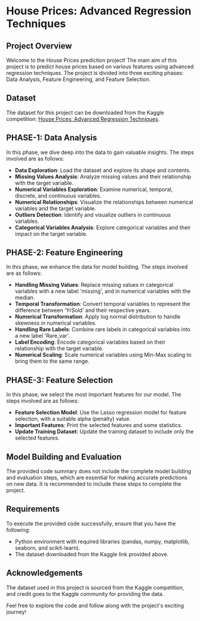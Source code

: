 
<h1>House Prices: Advanced Regression Techniques</h1>

<h2>Project Overview</h2>
<p>Welcome to the House Prices prediction project! The main aim of this project is to predict house prices based on various features using advanced regression techniques. The project is divided into three exciting phases: Data Analysis, Feature Engineering, and Feature Selection.</p>

<h2> Dataset</h2>
<p>The dataset for this project can be downloaded from the Kaggle competition: <a href="https://www.kaggle.com/c/house-prices-advanced-regression-techniques/data">House Prices: Advanced Regression Techniques</a>.</p>

<h2>PHASE-1: Data Analysis </h2>
<p>In this phase, we dive deep into the data to gain valuable insights. The steps involved are as follows:</p>
<ul>
  <li><strong>Data Exploration</strong>: Load the dataset and explore its shape and contents.</li>
  <li><strong>Missing Values Analysis</strong>: Analyze missing values and their relationship with the target variable.</li>
  <li><strong>Numerical Variables Exploration</strong>: Examine numerical, temporal, discrete, and continuous variables.</li>
  <li><strong>Numerical Relationships</strong>: Visualize the relationships between numerical variables and the target variable.</li>
  <li><strong>Outliers Detection</strong>: Identify and visualize outliers in continuous variables.</li>
  <li><strong>Categorical Variables Analysis</strong>: Explore categorical variables and their impact on the target variable.</li>
</ul>

<h2>PHASE-2: Feature Engineering </h2>
<p>In this phase, we enhance the data for model building. The steps involved are as follows:</p>
<ul>
  <li><strong>Handling Missing Values</strong>: Replace missing values in categorical variables with a new label 'missing', and in numerical variables with the median.</li>
  <li><strong>Temporal Transformation</strong>: Convert temporal variables to represent the difference between 'YrSold' and their respective years.</li>
  <li><strong>Numerical Transformation</strong>: Apply log normal distribution to handle skewness in numerical variables.</li>
  <li><strong>Handling Rare Labels</strong>: Combine rare labels in categorical variables into a new label 'Rare_var'.</li>
  <li><strong>Label Encoding</strong>: Encode categorical variables based on their relationship with the target variable.</li>
  <li><strong>Numerical Scaling</strong>: Scale numerical variables using Min-Max scaling to bring them to the same range.</li>
</ul>

<h2>PHASE-3: Feature Selection </h2>
<p>In this phase, we select the most important features for our model. The steps involved are as follows:</p>
<ul>
  <li><strong>Feature Selection Model</strong>: Use the Lasso regression model for feature selection, with a suitable alpha (penalty) value.</li>
  <li><strong>Important Features</strong>: Print the selected features and some statistics.</li>
  <li><strong>Update Training Dataset</strong>: Update the training dataset to include only the selected features.</li>
</ul>

<h2>Model Building and Evaluation </h2>
<p>The provided code summary does not include the complete model building and evaluation steps, which are essential for making accurate predictions on new data. It is recommended to include these steps to complete the project.</p>

<h2>Requirements </h2>
<p>To execute the provided code successfully, ensure that you have the following:</p>
<ul>
  <li>Python environment with required libraries (pandas, numpy, matplotlib, seaborn, and scikit-learn).</li>
  <li>The dataset downloaded from the Kaggle link provided above.</li>
</ul>

<h2>Acknowledgements </h2>
<p>The dataset used in this project is sourced from the Kaggle competition, and credit goes to the Kaggle community for providing the data.</p>

<p>Feel free to explore the code and follow along with the project's exciting journey!</p>

</body>
</html>
